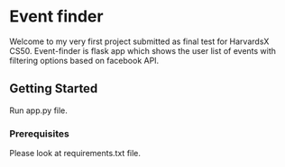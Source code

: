 # Event finder

Welcome to my very first project submitted as final test for HarvardsX CS50. Event-finder is flask app which shows the user list of events with filtering options based on facebook API.

## Getting Started

Run app.py file.

### Prerequisites

Please look at requirements.txt file.


